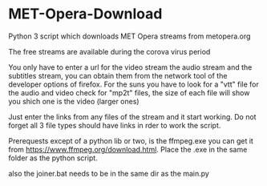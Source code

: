 # MET-Opera-Download
Python 3 script which downloads MET Opera streams from metopera.org

The free streams are available during the corova virus period

You only have to enter a url for the video stream the audio stream and the subtitles stream, you can obtain them from the network tool of the developer options of firefox.
For the suns you have to look for a "vtt" file 
for the audio and video check for "mp2t" files, the size of each file will show you shich one is the video (larger ones)

Just enter the links from any files of the stream and it start working. Do not forget all 3 file types should have links in rder to work the script.

Prerequests except of a python lib or two, is the ffmpeg.exe you can get it from https://www.ffmpeg.org/download.html. Place the .exe in the same folder as the python script.

also the joiner.bat needs to be in the same dir as the main.py
